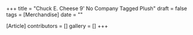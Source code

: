 +++
title = "Chuck E. Cheese 9' No Company Tagged Plush"
draft = false
tags = [Merchandise]
date = ""

[Article]
contributors = []
gallery = []
+++
